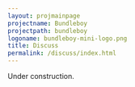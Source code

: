 ```yaml
---
layout: projmainpage
projectname: Bundleboy
projectpath: bundleboy
logoname: bundleboy-mini-logo.png
title: Discuss
permalink: /discuss/index.html
---
```



Under construction.

